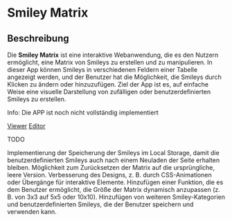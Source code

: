 # Smiley Matrix

## Beschreibung

Die **Smiley Matrix** ist eine interaktive Webanwendung, die es den Nutzern ermöglicht, eine Matrix von Smileys zu erstellen und zu manipulieren. In dieser App können Smileys in verschiedenen Feldern einer Tabelle angezeigt werden, und der Benutzer hat die Möglichkeit, die Smileys durch Klicken zu ändern oder hinzuzufügen. Ziel der App ist es, auf einfache Weise eine visuelle Darstellung von zufälligen oder benutzerdefinierten Smileys zu erstellen.

Info: Die APP ist noch nicht vollständig implementiert

<a href="https://marcdziersan.github.io/smiley_matrix/smiley_matrix.html" target="_blank">Viewer</a>
<a href="https://marcdziersan.github.io/smiley_matrix/smiley_matrix_editor.html" target="_blank">Editor</a>

TODO

Implementierung der Speicherung der Smileys im Local Storage, damit die benutzerdefinierten Smileys auch nach einem Neuladen der Seite erhalten bleiben.
Möglichkeit zum Zurücksetzen der Matrix auf die ursprüngliche, leere Version.
Verbesserung des Designs, z. B. durch CSS-Animationen oder Übergänge für interaktive Elemente.
Hinzufügen einer Funktion, die es dem Benutzer ermöglicht, die Größe der Matrix dynamisch anzupassen (z. B. von 3x3 auf 5x5 oder 10x10).
Hinzufügen von weiteren Smiley-Kategorien und benutzerdefinierten Smileys, die der Benutzer speichern und verwenden kann.

